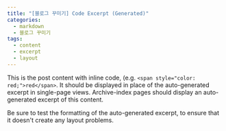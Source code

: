 ```yaml
---
title: "[블로그 꾸미기] Code Excerpt (Generated)"
categories: 
  - markdown
  - 블로그 꾸미기
tags:
  - content
  - excerpt
  - layout
---
```


This is the post content with inline code, (e.g. `<span style="color: red;">red</span>`. It should be displayed in place of the auto-generated excerpt in single-page views. Archive-index pages should display an auto-generated excerpt of this content.

Be sure to test the formatting of the auto-generated excerpt, to ensure that it doesn't create any layout problems.